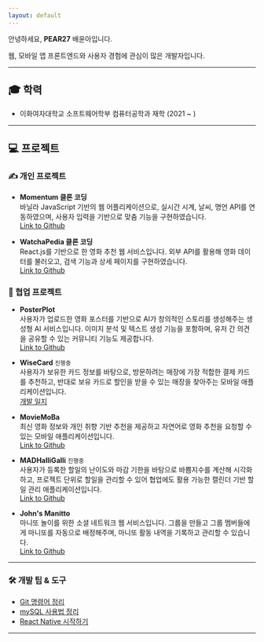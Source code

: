 ```yaml
---
layout: default
---
```


안녕하세요, **PEAR27** 배윤아입니다.

웹, 모바일 앱 프론트엔드와 사용자 경험에 관심이 많은 개발자입니다.

---

## 🎓 학력

- 이화여자대학교 소프트웨어학부 컴퓨터공학과 재학 (2021 ~ )

---

## 💻 프로젝트

### ✍️ 개인 프로젝트

- **Momentum 클론 코딩**  
  바닐라 JavaScript 기반의 웹 어플리케이션으로, 실시간 시계, 날씨, 명언 API를 연동하였으며, 사용자 입력을 기반으로 맞춤 기능을 구현하였습니다.
  <br>
  [Link to Github](https://github.com/pear27/momentum)

- **WatchaPedia 클론 코딩**  
  React.js를 기반으로 한 영화 추천 웹 서비스입니다. 외부 API를 활용해 영화 데이터를 불러오고, 검색 기능과 상세 페이지를 구현하였습니다.
  <br>
  [Link to Github](https://github.com/pear27/watchapedia)

### 🤝 협업 프로젝트

- **PosterPlot**  
  사용자가 업로드한 영화 포스터를 기반으로 AI가 창의적인 스토리를 생성해주는 생성형 AI 서비스입니다. 이미지 분석 및 텍스트 생성 기능을 포함하며, 유저 간 의견을 공유할 수 있는 커뮤니티 기능도 제공합니다.
  <br>
  [Link to Github](https://github.com/pear27/PosterPlot_FE)

- **WiseCard** `진행중`  
  사용자가 보유한 카드 정보를 바탕으로, 방문하려는 매장에 가장 적합한 결제 카드를 추천하고, 반대로 보유 카드로 할인을 받을 수 있는 매장을 찾아주는 모바일 애플리케이션입니다.
  <br>
  [개발 일지](dev_log/WiseCard/wisecard-log.md)

- **MovieMoBa**  
  최신 영화 정보와 개인 취향 기반 추천을 제공하고 자연어로 영화 추천을 요청할 수 있는 모바일 애플리케이션입니다.
  <br>
  [Link to Github](https://github.com/pear27/MovieMoBa_front)

- **MADHalliGalli** `진행중`  
  사용자가 등록한 할일의 난이도와 마감 기한을 바탕으로 바쁨지수를 계산해 시각화하고, 프로젝트 단위로 할일을 관리할 수 있어 협업에도 활용 가능한 캘린더 기반 할일 관리 애플리케이션입니다.
  <br>
  [Link to Github](https://github.com/pear27/week2_back)

- **John's Manitto**  
  마니또 놀이를 위한 소셜 네트워크 웹 서비스입니다. 그룹을 만들고 그룹 멤버들에게 마니또를 자동으로 배정해주며, 마니또 활동 내역을 기록하고 관리할 수 있습니다.
  <br>
  [Link to Github](https://github.com/pear27/manitto_back)

---

### 🛠 개발 팁 & 도구

- [Git 명령어 정리](dev_tips/git-commands.md)
- [mySQL 사용법 정리](dev_tips/mySQL.md)
- [React Native 시작하기](dev_tips/start-react-native.md)

---
